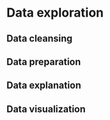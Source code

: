 # Data exploration

## Data cleansing

## Data preparation

## Data explanation

## Data visualization
